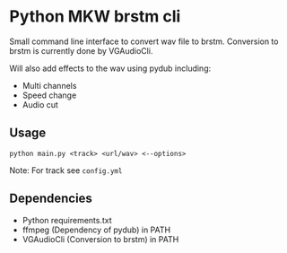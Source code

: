 
# Python MKW brstm cli

Small command line interface to convert wav file to brstm.
Conversion to brstm is currently done by VGAudioCli.

Will also add effects to the wav using pydub including:

- Multi channels
- Speed change
- Audio cut

## Usage

```shell
python main.py <track> <url/wav> <--options>
```
Note: For track see ``config.yml``

## Dependencies

- Python requirements.txt
- ffmpeg (Dependency of pydub) in PATH
- VGAudioCli (Conversion to brstm) in PATH

